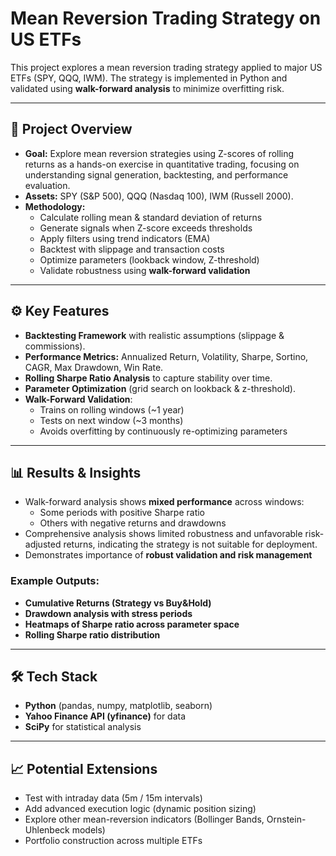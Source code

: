# Mean Reversion Trading Strategy on US ETFs

This project explores a mean reversion trading strategy applied to major US ETFs (SPY, QQQ, IWM). 
The strategy is implemented in Python and validated using **walk-forward analysis** to minimize overfitting risk.  

---

## 📌 Project Overview

- **Goal:** Explore mean reversion strategies using Z-scores of rolling returns as a hands-on exercise in quantitative trading, focusing on understanding signal generation, backtesting, and performance evaluation.   
- **Assets:** SPY (S&P 500), QQQ (Nasdaq 100), IWM (Russell 2000).  
- **Methodology:**
  - Calculate rolling mean & standard deviation of returns
  - Generate signals when Z-score exceeds thresholds
  - Apply filters using trend indicators (EMA)
  - Backtest with slippage and transaction costs
  - Optimize parameters (lookback window, Z-threshold)
  - Validate robustness using **walk-forward validation**

---

## ⚙️ Key Features

- **Backtesting Framework** with realistic assumptions (slippage & commissions).  
- **Performance Metrics:** Annualized Return, Volatility, Sharpe, Sortino, CAGR, Max Drawdown, Win Rate.  
- **Rolling Sharpe Ratio Analysis** to capture stability over time.  
- **Parameter Optimization** (grid search on lookback & z-threshold).  
- **Walk-Forward Validation**:
  - Trains on rolling windows (~1 year)
  - Tests on next window (~3 months)
  - Avoids overfitting by continuously re-optimizing parameters

---

## 📊 Results & Insights

- Walk-forward analysis shows **mixed performance** across windows:  
  - Some periods with positive Sharpe ratio  
  - Others with negative returns and drawdowns  
- Comprehensive analysis shows limited robustness and unfavorable risk-adjusted returns, indicating the strategy is not suitable for deployment.  
- Demonstrates importance of **robust validation and risk management**  

### Example Outputs:
- **Cumulative Returns (Strategy vs Buy&Hold)**  
- **Drawdown analysis with stress periods**  
- **Heatmaps of Sharpe ratio across parameter space**  
- **Rolling Sharpe ratio distribution**  

---

## 🛠️ Tech Stack

- **Python** (pandas, numpy, matplotlib, seaborn)  
- **Yahoo Finance API (yfinance)** for data  
- **SciPy** for statistical analysis  

---

## 📈 Potential Extensions

- Test with intraday data (5m / 15m intervals)  
- Add advanced execution logic (dynamic position sizing)  
- Explore other mean-reversion indicators (Bollinger Bands, Ornstein-Uhlenbeck models)  
- Portfolio construction across multiple ETFs  
